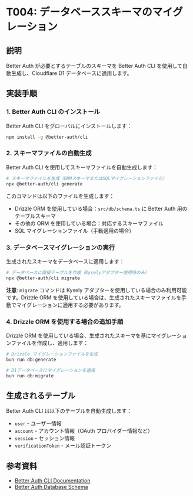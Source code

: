 # T004: データベーススキーマのマイグレーション

## 説明

Better Auth が必要とするテーブルのスキーマを Better Auth CLI を使用して自動生成し、Cloudflare D1 データベースに適用します。

## 実装手順

### 1. Better Auth CLI のインストール

Better Auth CLI をグローバルにインストールします：

```bash
npm install -g @better-auth/cli
```

### 2. スキーマファイルの自動生成

Better Auth CLI を使用してスキーマファイルを自動生成します：

```bash
# スキーマファイルを生成（ORMスキーマまたはSQLマイグレーションファイル）
npx @better-auth/cli generate
```

このコマンドは以下のファイルを生成します：

- Drizzle ORM を使用している場合：`src/db/schema.ts` に Better Auth 用のテーブルスキーマ
- その他の ORM を使用している場合：対応するスキーマファイル
- SQL マイグレーションファイル（手動適用の場合）

### 3. データベースマイグレーションの実行

生成されたスキーマをデータベースに適用します：

```bash
# データベースに直接テーブルを作成（Kyselyアダプター使用時のみ）
npx @better-auth/cli migrate
```

**注意**: `migrate` コマンドは Kysely アダプターを使用している場合のみ利用可能です。Drizzle ORM を使用している場合は、生成されたスキーマファイルを手動でマイグレーションに適用する必要があります。

### 4. Drizzle ORM を使用する場合の追加手順

Drizzle ORM を使用している場合、生成されたスキーマを基にマイグレーションファイルを作成し、適用します：

```bash
# Drizzle マイグレーションファイルを生成
bun run db:generate

# D1データベースにマイグレーションを適用
bun run db:migrate
```

## 生成されるテーブル

Better Auth CLI は以下のテーブルを自動生成します：

- `user` - ユーザー情報
- `account` - アカウント情報（OAuth プロバイダー情報など）
- `session` - セッション情報
- `verificationToken` - メール認証トークン

## 参考資料

- [Better Auth CLI Documentation](https://www.better-auth.com/docs/installation#create-database-tables)
- [Better Auth Database Schema](https://www.better-auth.com/docs/databases)
